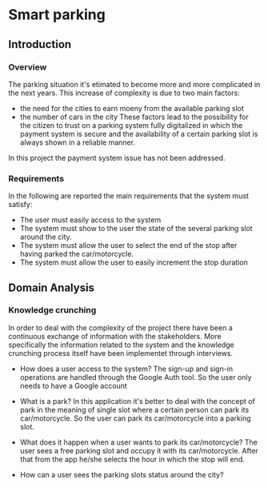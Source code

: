 # Smart parking

## Introduction

### Overview
The parking situation it's etimated to become more and more complicated in the next years. This increase of complexity is due to two main factors:
* the need for the cities to earn moeny from the available parking slot
* the number of cars in the city
These factors lead to the possibility for the citizen to trust on a parking system fully digitalized in which the payment system is secure and the availability of a certain parking slot is always shown in a reliable manner.

In this project the payment system issue has not been addressed.

### Requirements
In the following are reported the main requirements that the system must satisfy:
* The user must easily access to the system
* The system must show to the user the state of the several parking slot around the city.
* The system must allow the user to select the end of the stop after having parked the car/motorcycle.
* The system must allow the user to easily increment the stop duration

## Domain Analysis

### Knowledge crunching

In order to deal with the complexity of the project there have been a continuous exchange of information with the stakeholders. More specifically the information related to the system and the knowledge crunching process itself have been implementet through interviews.

* How does a user access to the system?
The sign-up and sign-in operations are handled through the Google Auth tool. So the user only needs to have a Google account

* What is a park?
In this application it's better to deal with the concept of park in the meaning of single slot where a certain person can park its car/motorcycle. So the user can park its car/motorcycle into a parking slot.

* What does it happen when a user wants to park its car/motorcycle?
The user sees a free parking slot and occupy it with its car/motorcycle. After that from the app he/she selects the hour in which the stop will end.

* How can a user sees the parking slots status around the city?


